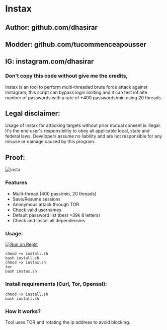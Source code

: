 # Instax
## Author: github.com/dhasirar
## Modder: github.com/tucommenceapousser
## IG: instagram.com/dhasirar
### Don't copy this code without give me the credits, 
Instax is an tool to perform multi-threaded brute force attack against Instagram, this script can bypass login limiting and it can test infinite number of passwords with a rate of +400 passwords/min using 20 threads.

## Legal disclaimer:
Usage of Instax for attacking targets without prior mutual consent is illegal. It's the end user's responsibility to obey all applicable local, state and federal laws. Developers assume no liability and are not responsible for any misuse or damage caused by this program.

## Proof:
![insta](https://user-images.githubusercontent.com/50268203/81773518-694f8800-94b6-11ea-859d-9c2362d71dd4.gif)

### Features
- Multi-thread (400 pass/min, 20 threads)
- Save/Resume sessions
- Anonymous attack through TOR
- Check valid usernames
- Default password list (best +39k 8 letters)
- Check and Install all dependencies

### Usage:

[![Run on Replit](https://replit.com/badge/github/tucommenceapousser/instax)](https://replit.com/github/tucommenceapousser/instax)
```
chmod +x install.sh
bash install.sh
chmod +x instax.sh
tor
bash instax.sh
```

### Install requirements (Curl, Tor, Openssl):

```
chmod +x install.sh
bash install.sh
```

### How it works?
Tool uses TOR and rotating the ip address to avoid blocking. 
